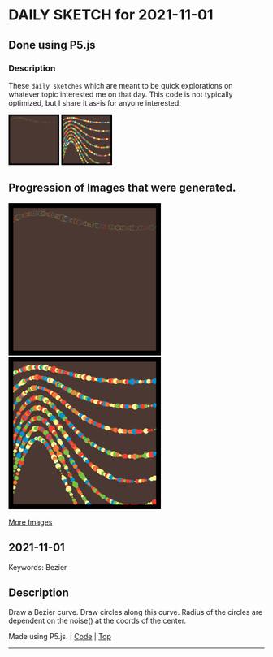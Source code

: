 # DAILY SKETCH for 2021-11-01

## Done using P5.js

### Description

These `daily sketches` which are meant to be quick explorations     on whatever topic interested me on that day. This code is not typically optimized, but I share it as-is     for anyone interested.

<img src = 'images/keep_2021-11-05-22-08-27.png' width = '100'> <img src = 'images/keep_2021-11-05-22-12-16.png' width = '100'> 

## Progression of Images that were generated.

<img src = 'images/keep_2021-11-05-22-08-27.png' width = '300'> 
<img src = 'images/keep_2021-11-05-22-12-16.png' width = '300'> 


[More Images](2021-11-01/images) 


## 2021-11-01
Keywords: Bezier
 

## Description 

 Draw a Bezier curve. Draw circles along this curve.
 Radius of the circles are dependent on the noise() at the coords of the center.
 

Made using P5.js. | [Code](2021/2021-11-01/) | [Top](#daily-sketches) 

-----

